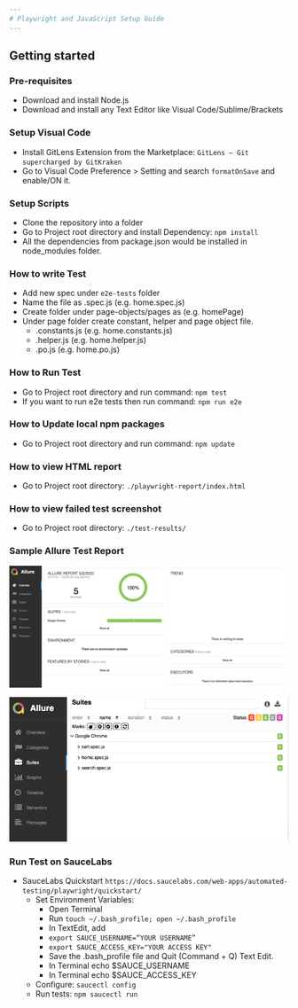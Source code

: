 ```yaml
---
# Playwright and JavaScript Setup Guide
---
```


## Getting started

### Pre-requisites
* Download and install Node.js
* Download and install any Text Editor like Visual Code/Sublime/Brackets

### Setup Visual Code
* Install GitLens Extension from the Marketplace: `GitLens — Git supercharged by GitKraken`
* Go to Visual Code Preference > Setting and search `formatOnSave` and enable/ON it.

### Setup Scripts 
* Clone the repository into a folder
* Go to Project root directory and install Dependency: `npm install`
* All the dependencies from package.json would be installed in node_modules folder.

### How to write Test
* Add new spec under `e2e-tests` folder
* Name the file as <testname>.spec.js (e.g. home.spec.js)
* Create folder under page-objects/pages as <page-name> (e.g. homePage)
* Under page folder create constant, helper and page object file.
    * <page-name>.constants.js (e.g. home.constants.js)
    * <page-name>.helper.js (e.g. home.helper.js)
    * <page-name>.po.js (e.g. home.po.js)

### How to Run Test
* Go to Project root directory and run command: `npm test`
* If you want to run e2e tests then run command: `npm run e2e`

### How to Update local npm packages
* Go to Project root directory and run command: `npm update`

### How to view HTML report
* Go to Project root directory: `./playwright-report/index.html`

### How to view failed test screenshot
* Go to Project root directory: `./test-results/`

### Sample Allure Test Report
![Playwright and JavaScript Test Report](./assets/test-report.png?raw=true "Playwright and JavaScript Test Report")

![Playwright and JavaScript Test Report Expanded View](./assets/test-report-expanded-view.png?raw=true "Playwright and JavaScript Test Report Expanded View")


### Run Test on SauceLabs
* SauceLabs Quickstart `https://docs.saucelabs.com/web-apps/automated-testing/playwright/quickstart/`
    * Set Environment Variables:
        * Open Terminal
        * Run `touch ~/.bash_profile; open ~/.bash_profile`
        * In TextEdit, add
        * `export SAUCE_USERNAME=“YOUR USERNAME”`
        * `export SAUCE_ACCESS_KEY="YOUR ACCESS KEY"`
        * Save the .bash_profile file and Quit (Command + Q) Text Edit.
        * In Terminal echo $SAUCE_USERNAME
        * In Terminal echo $SAUCE_ACCESS_KEY
    * Configure:
    `saucectl config` 
    * Run tests: `npm saucectl run`
